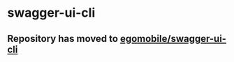 # swagger-ui-cli

## Repository has moved to [egomobile/swagger-ui-cli](https://github.com/egomobile/swagger-ui-cli)

